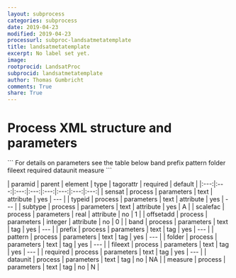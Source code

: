 ```yaml
---
layout: subprocess
categories: subprocess
date: 2019-04-23
modified: 2019-04-23
processurl: subproc-landsatmetatemplate
title: landsatmetatemplate
excerpt: No label set yet.
image: 
rootprocid: LandsatProc
subprocid: landsatmetatemplate
author: Thomas Gumbricht
comments: True
share: True
---
```


<h1 class='foot-description'>Process XML structure and parameters</h1>
```
For details on parameters see the table below
<?xml version="1.0" ?>
<process>
  <!--Generated from python-->
  <userproj plotid="yourplotid" projectid="yourprojectid" siteid="yoursiteid" system="systemid" tractid="yourtractid" userid="youruserid"/>
  <period endday="DD" endmonth="MM" endyear="YYYY" seasonendday="DD" seasonendmonth="MM" seasonstartday="DD" seasonstartmonth="MM" startday="DD" startmonth="MM" startyear="YYYY" timestep="timestep"/>
  <parameters offsetadd="xyz" scalefac="xyz.abc" sensat="txtstring" subtype="txtstring" typeid="txtstring">
    <band>band</band>
    <prefix>prefix</prefix>
    <pattern>pattern</pattern>
    <folder>folder</folder>
    <fileext>fileext</fileext>
    <required>required</required>
    <dataunit>dataunit</dataunit>
    <measure>measure</measure>
  </parameters>
</process>
```

| paramid | parent | element | type | tagorattr | required | default |
|:---:|:---:|:---:|:---:|:---:|:---:|:---:|:---:|
| sensat | process | parameters | text | attribute | yes | --- |
| typeid | process | parameters | text | attribute | yes | --- |
| subtype | process | parameters | text | attribute | yes | A |
| scalefac | process | parameters | real | attribute | no | 1 |
| offsetadd | process | parameters | integer | attribute | no | 0 |
| band | process | parameters | text | tag | yes | --- |
| prefix | process | parameters | text | tag | yes | --- |
| pattern | process | parameters | text | tag | yes | --- |
| folder | process | parameters | text | tag | yes | --- |
| fileext | process | parameters | text | tag | yes | --- |
| required | process | parameters | text | tag | yes | --- |
| dataunit | process | parameters | text | tag | no | NA |
| measure | process | parameters | text | tag | no | N |
